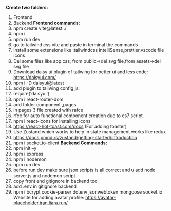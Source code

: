 **Create two folders:**
1.	Frontend
2.	Backend
**Frontend commands:**
1.	npm create vite@latest ./
2.	npm i
3.	npm run dev
4.	go to tailwind css vite and paste in terminal the commands
5.	install some extensions like :tailwindcss intelliSense,prettier,vscode file icons
6.	Del some files like app.css, from public=>del svg file,from assets=>del svg file
7.	Download daisy ui plugin of tailwing for better ui and less code:   https://daisyui.com/
8.	npm i -D daisyui@latest
9.	add plugin to tailwing config.js: 
10.	require('daisyui')
11.	npm i react-router-dom
12.	add folder component ,pages
13.	in pages 3 file created with rafce
14.	rfce for auto functional component creation due to es7 script
15.	npm i react-icons for installing icons
16.	https://react-hot-toast.com/docs    (For adding toaster)
17.	Use Zustand which works to help in state management works like redux
18.	https://docs.pmnd.rs/zustand/getting-started/introduction
19.	npm i socket.io-client
**Backend Commands:**
1.	npm init –y
2.	npm i express
3.	npm i nodemon
4.	npm run dev 
5.	before run dev make sure json scripts is all correct and u add node server.js and nodemon script 
6.	copy front end gitignore in backend too
7.	add .env in gitignore  backend
8.	npm i bcrypt cookie-parser dotenv jsonwebtoken mongoose socket.io
Website for adding avatar profile:
https://avatar-placeholder.iran.liara.run/







